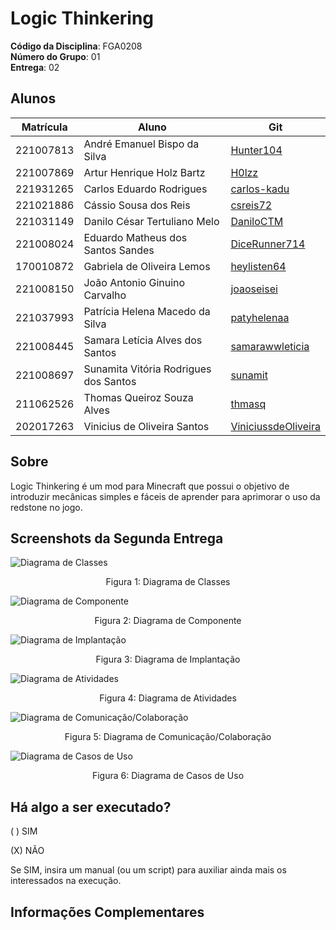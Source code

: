 # Logic Thinkering

**Código da Disciplina**: FGA0208<br>
**Número do Grupo**: 01<br>
**Entrega**: 02<br>

## Alunos

| Matrícula | Aluno                                 | Git                                                           |
| --------- | ------------------------------------- | ------------------------------------------------------------- |
| 221007813 | André Emanuel Bispo da Silva          | [Hunter104](https://github.com/Hunter104)                     |
| 221007869 | Artur Henrique Holz Bartz             | [H0lzz](https://github.com/H0lzz)                             |
| 221931265 | Carlos Eduardo Rodrigues              | [carlos-kadu](https://github.com/carlos-kadu)                 |
| 221021886 | Cássio Sousa dos Reis                 | [csreis72](https://github.com/csreis72)                       |
| 221031149 | Danilo César Tertuliano Melo          | [DaniloCTM](https://github.com/DaniloCTM)                     |
| 221008024 | Eduardo Matheus dos Santos Sandes     | [DiceRunner714](https://github.com/DiceRunner714)             |
| 170010872 | Gabriela de Oliveira Lemos            | [heylisten64](https://github.com/heylisten64)                 |
| 221008150 | João Antonio Ginuino Carvalho         | [joaoseisei](https://github.com/joaoseisei)                   |
| 221037993 | Patrícia Helena Macedo da Silva       | [patyhelenaa](https://github.com/patyhelenaa)                 |
| 221008445 | Samara Letícia Alves dos Santos       | [samarawwleticia](https://github.com/samarawwleticia)         |
| 221008697 | Sunamita Vitória Rodrigues dos Santos | [sunamit](https://github.com/sunamit)                         |
| 211062526 | Thomas Queiroz Souza Alves            | [thmasq](https://github.com/thmasq)                           |
| 202017263 | Vinicius de Oliveira Santos           | [ViniciussdeOliveira](https://github.com/ViniciussdeOliveira) |

## Sobre

Logic Thinkering é um mod para Minecraft que possui o objetivo de introduzir mecânicas simples e fáceis de aprender para aprimorar o uso da redstone no jogo.

[//]: # (Contextualize, usando referências, links, e outros materiais como fontes.)

## Screenshots da Segunda Entrega

![Diagrama de Classes](https://raw.githubusercontent.com/UnBArqDsw2024-2/2024.2_G1_Logic_Thinkering_Entrega_02/refs/heads/main/assets/diagramaClasse/DCv3.0.png)

<p style="text-align: center">Figura 1: Diagrama de Classes</p>

![Diagrama de Componente](https://raw.githubusercontent.com/UnBArqDsw2024-2/2024.2_G1_Logic_Thinkering_Entrega_02/refs/heads/main/assets/componentes2.png)

<p style="text-align: center">Figura 2: Diagrama de Componente</p>

![Diagrama de Implantação](https://raw.githubusercontent.com/UnBArqDsw2024-2/2024.2_G1_Logic_Thinkering_Entrega_02/refs/heads/main/assets/diagramaImplantacao/DIv2.png)

<p style="text-align: center">Figura 3: Diagrama de Implantação</p>

![Diagrama de Atividades](https://raw.githubusercontent.com/UnBArqDsw2024-2/2024.2_G1_Logic_Thinkering_Entrega_02/refs/heads/main/assets/diagramaAtividades/screenshot.png)

<p style="text-align: center">Figura 4: Diagrama de Atividades</p>

![Diagrama de Comunicação/Colaboração](https://raw.githubusercontent.com/UnBArqDsw2024-2/2024.2_G1_Logic_Thinkering_Entrega_02/refs/heads/main/assets/DiagramaComunicacao/comunicacaoV3.png)

<p style="text-align: center">Figura 5: Diagrama de Comunicação/Colaboração</p>

<!-- ![Diagrama de Sequência]()
<p style="text-align: center">Figura 6: Diagrama de Sequência</p> -->

![Diagrama de Casos de Uso](https://raw.githubusercontent.com/UnBArqDsw2024-2/2024.2_G1_Logic_Thinkering_Entrega_02/refs/heads/main/assets/diagramaCasoUso/DCUv2.png)

<p style="text-align: center">Figura 6: Diagrama de Casos de Uso</p>

## Há algo a ser executado?

( ) SIM

(X) NÃO

Se SIM, insira um manual (ou um script) para auxiliar ainda mais os interessados na execução.

## Informações Complementares
